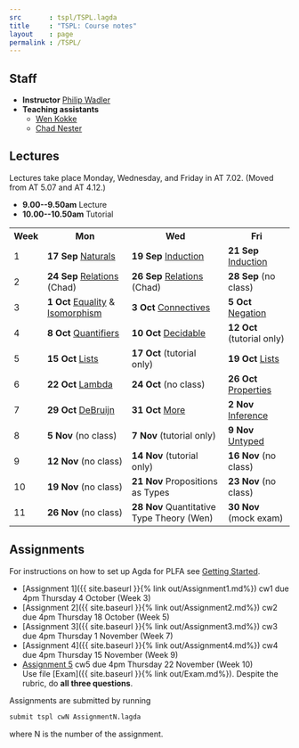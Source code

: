 ```yaml
---
src       : tspl/TSPL.lagda
title     : "TSPL: Course notes"
layout    : page
permalink : /TSPL/
---
```


## Staff

* **Instructor**
    [Philip Wadler](https://homepages.inf.ed.ac.uk/wadler)
* **Teaching assistants**
  - [Wen Kokke](mailto:wen.kokke@ed.ac.uk)
  - [Chad Nester](mailto:chad.nester@gmail.com)

## Lectures

Lectures take place Monday, Wednesday, and Friday in AT 7.02. (Moved from AT 5.07 and AT 4.12.)
* **9.00--9.50am** Lecture
* **10.00--10.50am** Tutorial

<table>
 <tr>
  <th>Week</th>
  <th>Mon</th>
  <th>Wed</th>
  <th>Fri</th>
 </tr>
 <tr>
  <td>1</td>
  <td><b>17 Sep</b> <a href="/Naturals/">Naturals</a></td>
  <td><b>19 Sep</b> <a href="/Induction/">Induction</a></td>
  <td><b>21 Sep</b> <a href="/Induction/">Induction</a></td>
 </tr>
 <tr>
  <td>2</td>
  <td><b>24 Sep</b> <a href="/Relations/">Relations</a> (Chad)</td>
  <td><b>26 Sep</b> <a href="/Relations/">Relations</a> (Chad)</td>
  <td><b>28 Sep</b> (no class)</td>
 </tr>
 <tr>
  <td>3</td>
  <td><b>1 Oct</b> <a href="/Equality/">Equality</a> &amp; <a href="/Isomorphism/">Isomorphism</a></td>
  <td><b>3 Oct</b> <a href="/Connectives/">Connectives</a></td>
  <td><b>5 Oct</b> <a href="/Negation/">Negation</a></td>
 </tr>
 <tr>
  <td>4</td>
  <td><b>8 Oct</b> <a href="/Quantifiers/">Quantifiers</a></td>
  <td><b>10 Oct</b> <a href="/Decidable/">Decidable</a></td>
  <td><b>12 Oct</b> (tutorial only)</td>
 </tr>
 <tr>
  <td>5</td>
  <td><b>15 Oct</b> <a href="/Lists/">Lists</a></td>
  <td><b>17 Oct</b> (tutorial only)</td>
  <td><b>19 Oct</b> <a href="/Lists/">Lists</a></td>
 </tr>
 <tr>
  <td>6</td>
  <td><b>22 Oct</b> <a href="/Lambda/">Lambda</a></td>
  <td><b>24 Oct</b> (no class)</td>
  <td><b>26 Oct</b> <a href="/Properties/">Properties</a></td>
 </tr>
 <tr>
  <td>7</td>
  <td><b>29 Oct</b> <a href="/DeBruijn/">DeBruijn</a></td>
  <td><b>31 Oct</b> <a href="/More/">More</a></td>
  <td><b>2 Nov</b> <a href="/Inference/">Inference</a></td>
 </tr>
 <tr>
  <td>8</td>
  <td><b>5 Nov</b> (no class)</td>
  <td><b>7 Nov</b> (tutorial only)</td>
  <td><b>9 Nov</b> <a href="/Untyped/">Untyped</a></td>
 </tr>
 <tr>
  <td>9</td>
  <td><b>12 Nov</b> (no class)</td>
  <td><b>14 Nov</b> (tutorial only)</td>
  <td><b>16 Nov</b> (no class)</td>
 </tr>
 <tr>
  <td>10</td>
  <td><b>19 Nov</b> (no class)</td>
  <td><b>21 Nov</b> Propositions as Types</td>
  <td><b>23 Nov</b> (no class)</td>
 </tr>
 <tr>
  <td>11</td>
  <td><b>26 Nov</b> (no class)</td>
  <td><b>28 Nov</b> Quantitative Type Theory (Wen)</td>
  <td><b>30 Nov</b> (mock exam)</td>
 </tr>
</table>

## Assignments

For instructions on how to set up Agda for PLFA see [Getting Started](/GettingStarted/).

* [Assignment 1]({{ site.baseurl }}{% link out/Assignment1.md%}) cw1 due 4pm Thursday 4 October (Week 3)
* [Assignment 2]({{ site.baseurl }}{% link out/Assignment2.md%}) cw2 due 4pm Thursday 18 October (Week 5)
* [Assignment 3]({{ site.baseurl }}{% link out/Assignment3.md%}) cw3 due 4pm Thursday 1 November (Week 7)
* [Assignment 4]({{ site.baseurl }}{% link out/Assignment4.md%}) cw4 due 4pm Thursday 15 November (Week 9)
* [Assignment 5](/tspl/Assignment5.pdf) cw5 due 4pm Thursday 22 November (Week 10)
  <br />
  Use file [Exam]({{ site.baseurl }}{% link out/Exam.md%}). Despite the rubric, do **all three questions**.
  

Assignments are submitted by running
``` bash
submit tspl cwN AssignmentN.lagda
```
where N is the number of the assignment.
